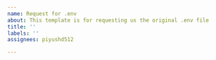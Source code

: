 ```yaml
---
name: Request for .env
about: This template is for requesting us the original .env file
title: ''
labels: ''
assignees: piyushd512

---
```



